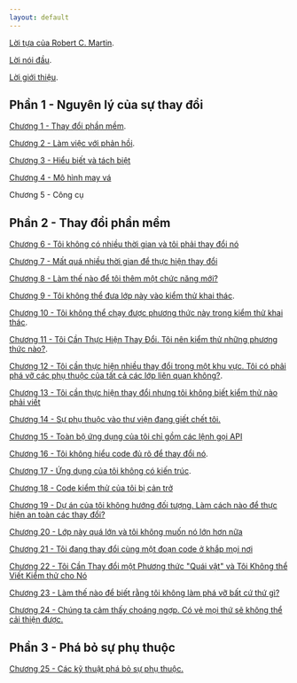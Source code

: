 ```yaml
---
layout: default
---
```


[Lời tựa của Robert C. Martin](./foreword.html).

[Lời nói đầu](./preface.html).

[Lời giới thiệu](./introduction.html).

## Phần 1 - Nguyên lý của sự thay đổi

[Chương 1 - Thay đổi phần mềm](./chapter-1-chaging-software.html).

[Chương 2 - Làm việc với phản hồi](./chapter-2-working-with-feedback.html).

[Chương 3 - Hiểu biết và tách biệt](./chapter-3-sensing-and-separation.html)

[Chương 4 - Mô hình may vá](./chapter-4-the-seam-model.html)

Chương 5 - Công cụ

## Phần 2 - Thay đổi phần mềm

[Chương 6 - Tôi không có nhiều thời gian và tôi phải thay đổi nó](./chapter-6-i-dont-have-much-time-and-i-have-to-change-it.html)

[Chương 7 - Mất quá nhiều thời gian để thực hiện thay đổi](./chapter-7-it-takes-forever-to-make-a-change.html)

[Chương 8 - Làm thế nào để tôi thêm một chức năng mới?](./chapter-8-how-do-i-add-a-feature.html)

[Chương 9 - Tôi không thể đưa lớp này vào kiểm thử khai thác](./chapter-9-i-cant-get-this-class-into-a-test-harness.html).

[Chương 10 - Tôi không thể chạy được phương thức này trong kiểm thử khai thác](./chapter-10-i-cant-run-this-method-in-a-test-harness.html).

[Chương 11 - Tôi Cần Thực Hiện Thay Đổi. Tôi nên kiểm thử những phương thức nào?](./chapter-11-i-need-to-make-a-change-what-methods-should-i-test.html).

[Chương 12 - Tôi cần thực hiện nhiều thay đổi trong một khu vực. Tôi có phải phá vỡ các phụ thuộc của tất cả các lớp liên quan không?](./chapter-12-i-need-to-make-many-changes-in-one-area-do-i-have-to-break-dependencies-for-all-the-classes-involved.html).

[Chương 13 - Tôi cần thực hiện thay đổi nhưng tôi không biết kiểm thử nào phải viết](./chapter-13-i-need-to-make-a-change-but-i-dont-know-what-tests-to-write.html)

[Chương 14 - Sự phụ thuộc vào thư viện đang giết chết tôi.](./chapter-14-dependencies-on-libraries-are-killing-me.html)

[Chương 15 - Toàn bộ ứng dụng của tôi chỉ gồm các lệnh gọi API](./chapter-15-my-application-is-all-api-calls.html)

[Chương 16 - Tôi không hiểu code đủ rõ để thay đổi nó](./chapter-16-i-dont-understand-the-code-well-enough-to-change-it.html).

[Chương 17 - Ứng dụng của tôi không có kiến trúc](./chapter-17-my-application-has-no-strucute.html).

[Chương 18 - Code kiểm thử của tôi bị cản trở](./chapter-18-my-test-code-is-in-the-way.html)

[Chương 19 - Dự án của tôi không hướng đối tượng. Làm cách nào để thực hiện an toàn các thay đổi?](./chapter-19-my-project-is-not-object-oriented-how-do-i-make-safe-changes.html)

[Chương 20 - Lớp này quá lớn và tôi không muốn nó lớn hơn nữa](./chapter-20-this-class-is-too-big-and-i-dont-want-it-to-get-any-bigger.html)

[Chương 21 - Tôi đang thay đổi cùng một đoạn code ở khắp mọi nơi](./chapter-21-im-changing-the-same-code-all-over-the-place.html)

[Chương 22 - Tôi Cần Thay đổi một Phương thức "Quái vật" và Tôi Không thể Viết Kiểm thử cho Nó](./chapter-22-i-need-to-change-a-monster-method-and-i-cant-write-tests-for-it.html)

[Chương 23 - Làm thế nào để biết rằng tôi không làm phá vỡ bất cứ thứ gì?](./chapter-23-how-do-i-know-that-im-not-breaking-anything.html)

[Chương 24 - Chúng ta cảm thấy choáng ngợp. Có vẻ mọi thứ sẽ không thể cải thiện được.](./chapter-24-we-feel-overwhelmed-it-isnt-going-to-get-any-better.html)

## Phần 3 - Phá bỏ sự phụ thuộc

[Chương 25 - Các kỹ thuật phá bỏ sự phụ thuộc.](./chapter-25-dependency-breaking-techniques.html)

<!-- legacy system = hệ thống kế thừa -->
<!-- green-field system = hệ thống hoàn toàn mới -->
<!-- call = lệnh gọi -->
<!-- factory method = phương thức chế tạo -->
